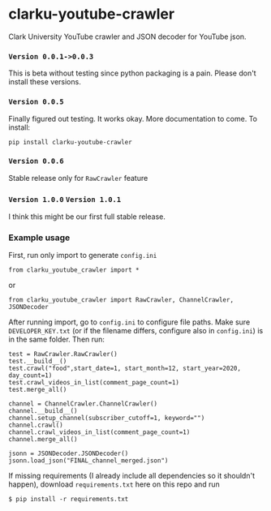 # clarku-youtube-crawler

Clark University YouTube crawler and JSON decoder for YouTube json.

### ``Version 0.0.1->0.0.3 ``

This is beta without testing since python packaging is a pain. Please don't install these versions.

### ``Version 0.0.5``
Finally figured out testing. It works okay. More documentation to come. To install:

``pip install clarku-youtube-crawler``

### ``Version 0.0.6``
Stable release only for ``RawCrawler`` feature

### ``Version 1.0.0`` ``Version 1.0.1``
I think this might be our first full stable release.

### Example usage
First, run only import to generate ``config.ini``
```
from clarku_youtube_crawler import *
```
or
```
from clarku_youtube_crawler import RawCrawler, ChannelCrawler, JSONDecoder
```
After running import, go to ``config.ini`` to configure file paths. Make sure ``DEVELOPER_KEY.txt`` (or if the filename differs, configure also in ``config.ini``) is in the same folder. Then run:

```
test = RawCrawler.RawCrawler()
test.__build__()
test.crawl("food",start_date=1, start_month=12, start_year=2020, day_count=1)
test.crawl_videos_in_list(comment_page_count=1)
test.merge_all()

channel = ChannelCrawler.ChannelCrawler()
channel.__build__()
channel.setup_channel(subscriber_cutoff=1, keyword="")
channel.crawl()
channel.crawl_videos_in_list(comment_page_count=1)
channel.merge_all()

jsonn = JSONDecoder.JSONDecoder()
jsonn.load_json("FINAL_channel_merged.json")
```

If missing requirements (I already include all dependencies so it shouldn't happen), download ``requirements.txt`` here on this repo
and run 

``$ pip install -r requirements.txt``


